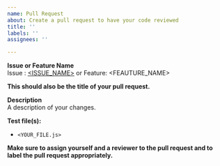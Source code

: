 ```yaml
---
name: Pull Request
about: Create a pull request to have your code reviewed
title: ''
labels: ''
assignees: ''

---
```


**Issue or Feature Name**  
Issue <NUM>: [<ISSUE_NAME>](#<ISSUE_NUM>)
or 
Feature: <FEAUTURE_NAME>

**This should also be the title of your pull request.**


**Description**  
A description of your changes.  

**Test file(s):**  
- `<YOUR_FILE.js>` 


**Make sure to assign yourself and a reviewer to the pull request and to label the pull request appropriately.**
